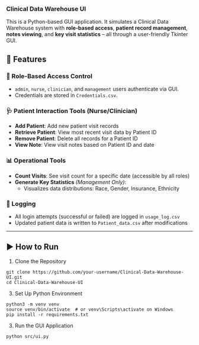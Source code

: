 ### Clinical Data Warehouse UI

This is a Python-based GUI application. It simulates a Clinical Data Warehouse system with **role-based access**, **patient record management**, **notes viewing**, and **key visit statistics** – all through a user-friendly Tkinter GUI.


## 🚀 Features

### 🔐 Role-Based Access Control
- `admin`, `nurse`, `clinician`, and `management` users authenticate via GUI.
- Credentials are stored in `Credentials.csv`.

### 🩺 Patient Interaction Tools (Nurse/Clinician)
- **Add Patient**: Add new patient visit records
- **Retrieve Patient**: View most recent visit data by Patient ID
- **Remove Patient**: Delete all records for a Patient ID
- **View Note**: View visit notes based on Patient ID and date

### 📊 Operational Tools
- **Count Visits**: See visit count for a specific date (accessible by all roles)
- **Generate Key Statistics** *(Management Only)*:
  - Visualizes data distributions: Race, Gender, Insurance, Ethnicity

### 📝 Logging
- All login attempts (successful or failed) are logged in `usage_log.csv`
- Updated patient data is written to `Patient_data.csv` after modifications

---

## ▶️ How to Run

1. Clone the Repository
```
git clone https://github.com/your-username/Clinical-Data-Warehouse-UI.git
cd Clinical-Data-Warehouse-UI
```
3. Set Up Python Environment
```
python3 -m venv venv
source venv/bin/activate  # or venv\Scripts\activate on Windows
pip install -r requirements.txt
```

3. Run the GUI Application
```
python src/ui.py
```
